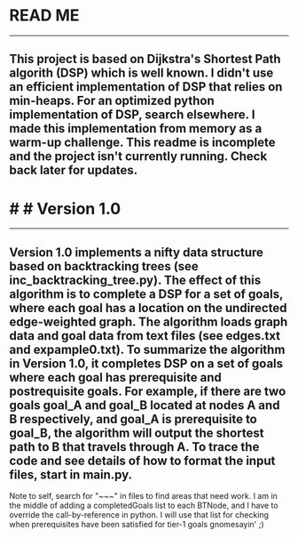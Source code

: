 # READ ME
---
This project is based on Dijkstra's Shortest Path algorith (DSP) which is well known. I didn't use an efficient implementation of DSP that relies on min-heaps. For an optimized python implementation of DSP, search elsewhere.
I made this implementation from memory as a warm-up challenge.
This readme is incomplete and the project isn't currently running.
Check back later for updates.
---
# # # Version 1.0
---
Version 1.0 implements a nifty data structure based on backtracking trees (see inc_backtracking_tree.py). The effect of this algorithm is to complete a DSP for a set of goals, where each goal has a location on the undirected edge-weighted graph. The algorithm loads graph data and goal data from text files (see edges.txt and expample0.txt). To summarize the algorithm in Version 1.0, it completes DSP on a set of goals where each goal has prerequisite and postrequisite goals. For example, if there are two goals goal_A and goal_B located at nodes A and B respectively, and goal_A is prerequisite to goal_B, the algorithm will output the shortest path to B that travels through A. To trace the code and see details of how to format the input files, start in main.py. 
---
Note to self, search for "~~~" in files to find areas that need work.
I am in the middle of adding a completedGoals list to each BTNode, and I have to override the call-by-reference in python. I will use that list for checking when prerequisites have been satisfied for tier-1 goals gnomesayin' ;)